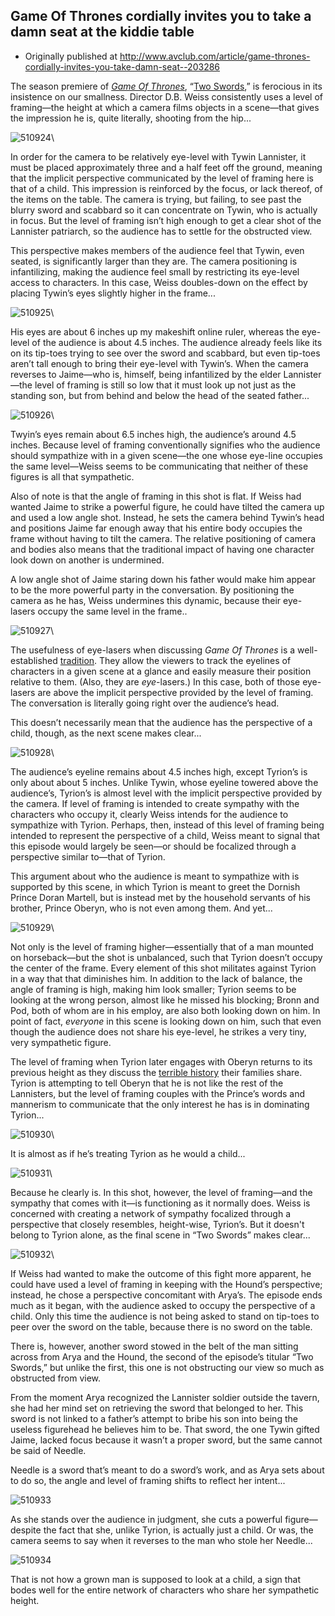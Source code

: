 ## Game Of Thrones cordially invites you to take a damn seat at the kiddie table

 * Originally published at http://www.avclub.com/article/game-thrones-cordially-invites-you-take-damn-seat--203286

The season premiere of *[Game Of Thrones](/tv/game-of-thrones-newbies/)*, “[Two Swords](/tv/game-of-thrones-newbies/),” is ferocious in its insistence on our smallness. Director D.B. Weiss consistently uses a level of framing—the height at which a camera films objects in a scene—that gives the impression he is, quite literally, shooting from the hip...

![510924](images/tv/game-of-thrones-two-swords/510924.jpg)\

In order for the camera to be relatively eye-level with Tywin Lannister, it must be placed approximately three and a half feet off the ground, meaning that the implicit perspective communicated by the level of framing here is that of a child. This impression is reinforced by the focus, or lack thereof, of the items on the table. The camera is trying, but failing, to see past the blurry sword and scabbard so it can concentrate on Tywin, who is actually in focus. But the level of framing isn’t high enough to get a clear shot of the Lannister patriarch, so the audience has to settle for the obstructed view.

This perspective makes members of the audience feel that Tywin, even seated, is significantly larger than they are. The camera positioning is infantilizing, making the audience feel small by restricting its eye-level access to characters. In this case, Weiss doubles-down on the effect by placing Tywin’s eyes slightly higher in the frame...

![510925](images/tv/game-of-thrones-two-swords/510925.jpg)\

His eyes are about 6 inches up my makeshift online ruler, whereas the eye-level of the audience is about 4.5 inches. The audience already feels like its on its tip-toes trying to see over the sword and scabbard, but even tip-toes aren’t tall enough to bring their eye-level with Tywin’s. When the camera reverses to Jaime—who is, himself, being infantilized by the elder Lannister—the level of framing is still so low that it must look up not just as the standing son, but from behind and below the head of the seated father...

![510926](images/tv/game-of-thrones-two-swords/510926.jpg)\

Twyin’s eyes remain about 6.5 inches high, the audience’s around 4.5 inches. Because level of framing conventionally signifies who the audience should sympathize with in a given scene—the one whose eye-line occupies the same level—Weiss seems to be communicating that neither of these figures is all that sympathetic.

Also of note is that the angle of framing in this shot is flat. If Weiss had wanted Jaime to strike a powerful figure, he could have tilted the camera up and used a low angle shot. Instead, he sets the camera behind Tywin’s head and positions Jaime far enough away that his entire body occupies the frame without having to tilt the camera. The relative positioning of camera and bodies also means that the traditional impact of having one character look down on another is undermined.

A low angle shot of Jaime staring down his father would make him appear to be the more powerful party in the conversation. By positioning the camera as he has, Weiss undermines this dynamic, because their eye-lasers occupy the same level in the frame..

![510927](images/tv/game-of-thrones-two-swords/510927.jpg)\

The usefulness of eye-lasers when discussing *Game Of Thrones* is a well-established [tradition](http://www.lawyersgunsmoneyblog.com/2013/05/i-see-that-youve-seen-that-i-saw-you-miscommunication-in-second-sons-game-of-thrones/). They allow the viewers to track the eyelines of characters in a given scene at a glance and easily measure their position relative to them. (Also, they are *eye*-lasers.) In this case, both of those eye-lasers are above the implicit perspective provided by the level of framing. The conversation is literally going right over the audience’s head.

This doesn’t necessarily mean that the audience has the perspective of a child, though, as the next scene makes clear...

![510928](images/tv/game-of-thrones-two-swords/510928.jpg)\

The audience’s eyeline remains about 4.5 inches high, except Tyrion’s is only about about 5 inches. Unlike Tywin, whose eyeline towered above the audience’s, Tyrion’s is almost level with the implicit perspective provided by the camera. If level of framing is intended to create sympathy with the characters who occupy it, clearly Weiss intends for the audience to sympathize with Tyrion. Perhaps, then, instead of this level of framing being intended to represent the perspective of a child, Weiss meant to signal that this episode would largely be seen—or should be focalized through a perspective similar to—that of Tyrion.

This argument about who the audience is meant to sympathize with is supported by this scene, in which Tyrion is meant to greet the Dornish Prince Doran Martell, but is instead met by the household servants of his brother, Prince Oberyn, who is not even among them. And yet...

![510929](images/tv/game-of-thrones-two-swords/510929.jpg)\

Not only is the level of framing higher—essentially that of a man mounted on horseback—but the shot is unbalanced, such that Tyrion doesn’t occupy the center of the frame. Every element of this shot militates against Tyrion in a way that that diminishes him. In addition to the lack of balance, the angle of framing is high, making him look smaller; Tyrion seems to be looking at the wrong person, almost like he missed his blocking; Bronn and Pod, both of whom are in his employ, are also both looking down on him. In point of fact, *everyone* in this scene is looking down on him, such that even though the audience does not share his eye-level, he strikes a very tiny, very sympathetic figure.

The level of framing when Tyrion later engages with Oberyn returns to its previous height as they discuss the [terrible history](http://www.rawstory.com/rs/2014/04/06/best-recap-game-of-thrones-season-four-episode-one-two-swords/) their families share. Tyrion is attempting to tell Oberyn that he is not like the rest of the Lannisters, but the level of framing couples with the Prince’s words and mannerism to communicate that the only interest he has is in dominating Tyrion...

![510930](images/tv/game-of-thrones-two-swords/510930.jpg)\

It is almost as if he’s treating Tyrion as he would a child...

![510931](images/tv/game-of-thrones-two-swords/510931.jpg)\

Because he clearly is. In this shot, however, the level of framing—and the sympathy that comes with it—is functioning as it normally does. Weiss is concerned with creating a network of sympathy focalized through a perspective that closely resembles, height-wise, Tyrion’s. But it doesn't belong to Tyrion alone, as the final scene in “Two Swords” makes clear...

![510932](images/tv/game-of-thrones-two-swords/510932.jpg)\ 

If Weiss had wanted to make the outcome of this fight more apparent, he could have used a level of framing in keeping with the Hound’s perspective; instead, he chose a perspective concomitant with Arya’s. The episode ends much as it began, with the audience asked to occupy the perspective of a child. Only this time the audience is not being asked to stand on tip-toes to peer over the sword on the table, because there is no sword on the table.

There is, however, another sword stowed in the belt of the man sitting across from Arya and the Hound, the second of the episode’s titular “Two Swords,” but unlike the first, this one is not obstructing our view so much as obstructed from view.

From the moment Arya recognized the Lannister soldier outside the tavern, she had her mind set on retrieving the sword that belonged to her. This sword is not linked to a father’s attempt to bribe his son into being the useless figurehead he believes him to be. That sword, the one Tywin gifted Jaime, lacked focus because it wasn’t a proper sword, but the same cannot be said of Needle.

Needle is a sword that’s meant to do a sword’s work, and as Arya sets about to do so, the angle and level of framing shifts to reflect her intent...

![510933](images/tv/game-of-thrones-two-swords/510933.jpg)

As she stands over the audience in judgment, she cuts a powerful figure—despite the fact that she, unlike Tyrion, is actually just a child. Or was, the camera seems to say when it reverses to the man who stole her Needle...

![510934](images/tv/game-of-thrones-two-swords/510934.jpg)

That is not how a grown man is supposed to look at a child, a sign that bodes well for the entire network of characters who share her sympathetic height.
